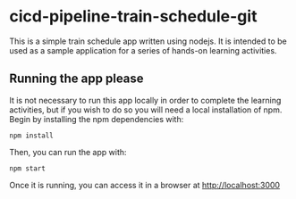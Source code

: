 # cicd-pipeline-train-schedule-git

This is a simple train schedule app written using nodejs. It is intended to be used as a sample application for a series of hands-on learning activities.

## Running the app please

It is not necessary to run this app locally in order to complete the learning activities, but if you wish to do so you will need a local installation of npm. Begin by installing the npm dependencies with:

    npm install

Then, you can run the app with:

    npm start

Once it is running, you can access it in a browser at [http://localhost:3000](http://localhost:3000)
